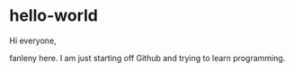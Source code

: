# hello-world

Hi everyone,

fanleny here. I am just starting off Github and trying to learn programming.
